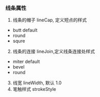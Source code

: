 ### 线条属性

1. 线条的帽子 lineCap, 定义短点的样式

- butt default
- round
- squre

2. 线条的连接 lineJoin,定义线条连接处样式

- miter default
- bevel
- round

3. 线宽 lineWidth, 默认 1.0
4. 笔触样式 strokeStyle


